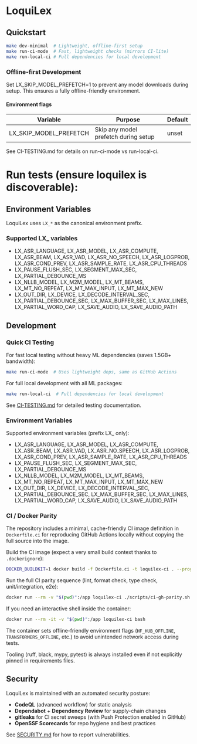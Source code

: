 # LoquiLex

## Quickstart

```bash
make dev-minimal  # Lightweight, offline-first setup
make run-ci-mode  # Fast, lightweight checks (mirrors CI-lite)
make run-local-ci # Full dependencies for local development
```

### Offline-first Development

Set LX_SKIP_MODEL_PREFETCH=1 to prevent any model downloads during setup. This ensures a fully offline-friendly environment.

#### Environment flags

| Variable              | Purpose                              | Default |
|-----------------------|--------------------------------------|---------|
| LX_SKIP_MODEL_PREFETCH | Skip any model prefetch during setup | unset   |

See CI-TESTING.md for details on run-ci-mode vs run-local-ci.

# Run tests (ensure loquilex is discoverable):

## Environment Variables

LoquiLex uses `LX_*` as the canonical environment prefix.

### Supported LX_ variables
- LX_ASR_LANGUAGE, LX_ASR_MODEL, LX_ASR_COMPUTE, LX_ASR_BEAM, LX_ASR_VAD, LX_ASR_NO_SPEECH, LX_ASR_LOGPROB, LX_ASR_COND_PREV, LX_ASR_SAMPLE_RATE, LX_ASR_CPU_THREADS
- LX_PAUSE_FLUSH_SEC, LX_SEGMENT_MAX_SEC, LX_PARTIAL_DEBOUNCE_MS
- LX_NLLB_MODEL, LX_M2M_MODEL, LX_MT_BEAMS, LX_MT_NO_REPEAT, LX_MT_MAX_INPUT, LX_MT_MAX_NEW
- LX_OUT_DIR, LX_DEVICE, LX_DECODE_INTERVAL_SEC, LX_PARTIAL_DEBOUNCE_SEC, LX_MAX_BUFFER_SEC, LX_MAX_LINES, LX_PARTIAL_WORD_CAP, LX_SAVE_AUDIO, LX_SAVE_AUDIO_PATH

## Development

### Quick CI Testing

For fast local testing without heavy ML dependencies (saves 1.5GB+ bandwidth):

```bash
make run-ci-mode  # Uses lightweight deps, same as GitHub Actions
```

For full local development with all ML packages:

```bash
make run-local-ci  # Full dependencies for local development
```

See [CI-TESTING.md](CI-TESTING.md) for detailed testing documentation.

### Environment Variables

Supported environment variables (prefix LX_ only):
- LX_ASR_LANGUAGE, LX_ASR_MODEL, LX_ASR_COMPUTE, LX_ASR_BEAM, LX_ASR_VAD, LX_ASR_NO_SPEECH, LX_ASR_LOGPROB, LX_ASR_COND_PREV, LX_ASR_SAMPLE_RATE, LX_ASR_CPU_THREADS
- LX_PAUSE_FLUSH_SEC, LX_SEGMENT_MAX_SEC, LX_PARTIAL_DEBOUNCE_MS
- LX_NLLB_MODEL, LX_M2M_MODEL, LX_MT_BEAMS, LX_MT_NO_REPEAT, LX_MT_MAX_INPUT, LX_MT_MAX_NEW
- LX_OUT_DIR, LX_DEVICE, LX_DECODE_INTERVAL_SEC, LX_PARTIAL_DEBOUNCE_SEC, LX_MAX_BUFFER_SEC, LX_MAX_LINES, LX_PARTIAL_WORD_CAP, LX_SAVE_AUDIO, LX_SAVE_AUDIO_PATH

### CI / Docker Parity

The repository includes a minimal, cache-friendly CI image definition in `Dockerfile.ci` for reproducing GitHub Actions locally without copying the full source into the image.

Build the CI image (expect a very small build context thanks to `.dockerignore`):

```bash
DOCKER_BUILDKIT=1 docker build -f Dockerfile.ci -t loquilex-ci . --progress=plain
```

Run the full CI parity sequence (lint, format check, type check, unit/integration, e2e):

```bash
docker run --rm -v "$(pwd)":/app loquilex-ci ./scripts/ci-gh-parity.sh
```

If you need an interactive shell inside the container:

```bash
docker run --rm -it -v "$(pwd)":/app loquilex-ci bash
```

The container sets offline-friendly environment flags (`HF_HUB_OFFLINE`, `TRANSFORMERS_OFFLINE`, etc.) to avoid unintended network access during tests.

Tooling (ruff, black, mypy, pytest) is always installed even if not explicitly pinned in requirements files.

## Security

LoquiLex is maintained with an automated security posture:
- **CodeQL** (advanced workflow) for static analysis
- **Dependabot** + **Dependency Review** for supply-chain changes
- **gitleaks** for CI secret sweeps (with Push Protection enabled in GitHub)
- **OpenSSF Scorecards** for repo hygiene and best practices

See [SECURITY.md](./SECURITY.md) for how to report vulnerabilities.
